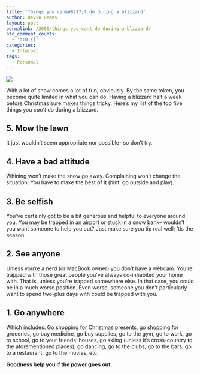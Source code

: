 ```yaml
---
title: 'Things you can&#8217;t do during a blizzard'
author: Devin Reams
layout: post
permalink: /2006/things-you-cant-do-during-a-blizzard/
btc_comment_counts:
  - 'a:0:{}'
categories:
  - Internet
tags:
  - Personal
---
```

<img src="http://devinreams.com/wp-content/uploads/2006/12/snowtrees.jpg" align="center" />

With a lot of snow comes a lot of fun, obviously. By the same token, you become quite limited in what you can do. Having a blizzard half a week before Christmas sure makes things tricky. Here&#8217;s my list of the top five things you *can&#8217;t* do during a blizzard.

<!--more-->

## 5. Mow the lawn

It just wouldn&#8217;t seem appropriate nor possible- so don&#8217;t try.

## 4. Have a bad attitude

Whining won&#8217;t make the snow go away. Complaining won&#8217;t change the situation. You have to make the best of it (hint: go outside and play).

## 3. Be selfish

You&#8217;ve certainly got to be a bit generous and helpful to everyone around you. You may be trapped in an airport or stuck in a snow bank&#8211; wouldn&#8217;t you want someone to help you out? Just make sure you tip real well; &#8217;tis the season.

## 2. See anyone

Unless you&#8217;re a nerd (or MacBook owner) you don&#8217;t have a webcam. You&#8217;re trapped with those great people you&#8217;ve always co-inhabited your home with. That is, unless you&#8217;re trapped somewhere else. In that case, you could be in a much worse position. Even worse, someone you don&#8217;t particularly want to spend two-plus days with could be trapped with you.

## 1. Go anywhere

Which includes: Go shopping for Christmas presents, go shopping for groceries, go buy medicine, go buy supplies, go to the gym, go to work, go to school, go to your friends&#8217; houses, go skiing (unless it&#8217;s cross-country to the aforementioned places), go dancing, go to the clubs, go to the bars, go to a restaurant, go to the movies, etc.

**Goodness help you if the power goes out.**